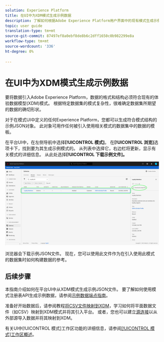 ```yaml
---
solution: Experience Platform
title: 在UI中为XDM模式生成示例数据
description: 了解如何根据Adobe Experience Platform用户界面中的现有模式生成示例JSON数据。
topic: user guide
translation-type: tm+mt
source-git-commit: 87497ef8a0ebf8de8b6c2dff1650c0b982299e8a
workflow-type: tm+mt
source-wordcount: '336'
ht-degree: 0%

---
```



# 在UI中为XDM模式生成示例数据

要将数据引入Adobe Experience Platform，数据的格式和结构必须符合现有的体验数据模型(XDM)模式。 根据特定数据集的模式复杂性，很难确定数据集所期望的数据的确切形状。

对于在模式UI中定义的任何Experience Platform，您都可以生成符合模式结构的示例JSON对象。 此对象可用作任何被引入使用相关模式的数据集中的数据的模板。

在平台UI中，在左侧导航中选择&#x200B;**[!UICONTROL 模式]**。 在&#x200B;**[!UICONTROL 浏览]**&#x200B;选项卡下，找到要为其生成示例模式的。 从列表中选择它，右边栏将更新，显示有关模式的详细信息。 从此处选择&#x200B;**[!UICONTROL 下载示例文件]。**

![](../images/ui/sample/sample-data.png)

浏览器会下载示例JSON文件。 现在，您可以使用此文件作为在引入使用此模式的数据集时如何构建数据的参考。

## 后续步骤

本指南介绍如何在平台UI中从XDM模式生成示例JSON文件。 要了解如何使用模式注册表API生成示例数据，请参阅[示例数据端点指南](../api/sample-data.md)。

准备好开始数据后，请参阅教程[将CSV文件映射到XDM](../../ingestion/tutorials/map-a-csv-file.md)，学习如何将平面数据文件（如CSV）映射到XDM模式并将其引入平台。 或者，您也可以建立[源连接](../../sources/home.md)以从外部源导入数据并将其映射到XDM。

有关UI中[!UICONTROL 模式]工作区功能的详细信息，请参阅[[!UICONTROL 模式]工作区概述](./overview.md)。
